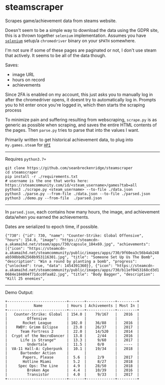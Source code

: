 # steamscraper

Scrapes game/achievement data from steams website.

Doesn't seem to be a simple way to download the data using the GDPR site, this is a thrown together `selenium` implementation. Assumes you have [`selenium`](https://selenium-python.readthedocs.io/installation.html) setup/a `chromedriver` binary on your `$PATH` somewhere.

I'm not sure if some of these pages are paginated or not, I don't use steam that actively. It seems to be all of the data though.

Saves:

- image URL
- hours on record
- achievements

Since 2FA is enabled on my account, this just asks you to manually log in after the chromedriver opens, it doesnt try to automatically log in. Prompts you to hit enter once you're logged in, which then starts the scraping process

To minimize pain and suffering resulting from webscraping, `scrape.py` is as generic as possible when scraping, and saves the entire HTML contents of the pages. Then `parse.py` tries to parse that into the values I want.

Primarily written to get historical achievement data, to plug into `my.games.steam` for [`HPI`](https://github.com/seanbreckenridge/HPI)

---

Requires `python3.7+`

```
git clone https://github.com/seanbreckenridge/steamscraper
cd steamscraper
pip install -r ./requirements.txt
# username is the one that works here: https://steamcommunity.com/id/<steam_username>/games?tab=all
python3 ./scrape.py <steam_username> --to-file ./data.json
python3 ./parse.py --from-file ./data.json --to-file ./parsed.json
python3 ./demo.py --from-file  ./parsed.json
```

---

In `parsed.json`, each contains how many hours, the image, and achievement data/when you earned the achievements.

Dates are serialized to epoch time, if possible.

`{"730": {"id": 730, "name": "Counter-Strike: Global Offensive", "hours": 154.0, "image": "https://steamcdn-a.akamaihd.net/steam/apps/730/capsule_184x69.jpg", "achievements": [{"icon": "https://steamcdn-a.akamaihd.net/steamcommunity/public/images/apps/730/9f60ea3c56b4ab248ab598bbd62568b953116301.jpg", "title": "Someone Set Up Us The Bomb", "description": "Win a round by planting a bomb", "progress": {"unlocked": true, "data": 1454391360}}, {"icon": "https://steamcdn-a.akamaihd.net/steamcommunity/public/images/apps/730/b11ef0453168cd3d10684e184004f71dcc0faa82.jpg", "title": "Body Bagger", "description": "Kill 25 enemies",`

---

Demo Output:

```
+---------------------------+-------+-------------+---------+
|            Name           | Hours | Achivements | Most In |
+---------------------------+-------+-------------+---------+
|   Counter-Strike: Global  | 154.0 |    79/167   |   2016  |
|         Offensive         |       |             |         |
|       Rocket League       | 102.0 |    36/88    |   2016  |
|    RWBY: Grimm Eclipse    |  23.0 |    26/37    |   2017  |
|      Team Fortress 2      |  22.0 |    14/520   |   2014  |
|  Crypt of the NecroDancer |  13.8 |     2/44    |   2016  |
|      Life is Strange™     |  13.3 |     9/60    |   2017  |
|         Undertale         |  11.5 |     0/0     |   ----  |
|  VA-11 Hall-A: Cyberpunk  |  10.1 |    19/34    |   2018  |
|      Bartender Action     |       |             |         |
|       Papers, Please      |  5.6  |     2/9     |   2017  |
|       Hotline Miami       |  5.2  |     8/27    |   2018  |
|     Spec Ops: The Line    |  4.9  |    28/50    |   2018  |
|         Broken Age        |  4.4  |    10/39    |   2016  |
|         Transistor        |  4.0  |     9/33    |   2017  |
+---------------------------+-------+-------------+---------+
```
